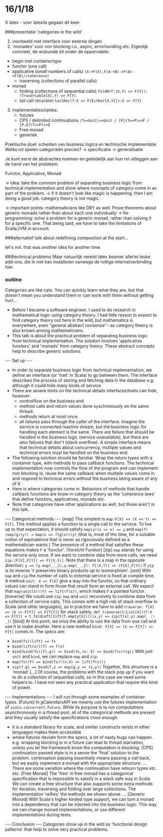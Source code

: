 # 16/1/18
X latex - voor latexila gegaan dit keer.


###presentatie 'categories in the wild'

1. voorbeeld met interface voor externe dingen
2. 'monades' voor non blocking i.o., async, errorhandling etc.
Eigenlijk concreet, de wiskunde zit onder de oppervlakte:
- begin met containertype
- functor (one call)
- applicative (small numbers of calls) `(X->F(X),F(A->B)->F(A)->F(B)//coherence)`
  + traversing (collections of parallel calls)
- monad
  + folding (collections of sequential calls)
  `foldM(f:(X,Y) => F[Y]):(Traversable[X],Y) => F[Y]`
  + tail call recursion
  `tailRec(f:X => F[Either[X,Y]]):X => F[Y]`
3. implementaties/opties:
   - futures
   - CPS / delimited continuations
     `(T=>Unit)=>Unit / [P](T=>P)=>P / [P,Q](T=>P)=>Q`
   - Free monad
   - generiek


Praktische doel: scheiden van business logica en technische implementatie
Welke rol spelen categorieën precies?
-> specificatie
-> generalisatie


Je kunt eerst de abstracties noemen en geleidelijk aan hun rol uitleggen aan de hand van het probleem.

Functor, Applicative, Monad


-> idea: take the common problem of separating business logic from technical implementation
and show where concepts of category come in as part of the problem.
-> if it doesn't look like magic is happening, then I am doing a good job.
   category theory is not magic.

-> important points: mathematicians like DRY as well. Prove theorems about generic monads rather than about each one individually
-> for programming: solve a problem for a generic monad, rather than solving it for a specific one.
That being said, we have to take the limitations of Scala/JVM in account.

###alternatief
talk about redefining composition at the start...

let's not. that was another idea for another time.

###technical problems
Maar natuurlijk vereist latex beamer allerlei leuke add-ons, die ik niet kan installeren vanwege de rottige internetverbinding hier.


### outline

Categories are like cats. You can quickly learn what they are, but that doesn't mean you understand them or can work with them without getting hurt...

- Before I became a software engineer, I used to do research in mathematical logic using category theory. I had little reason to expect to find category theory out here in the wild, but mathematics is everywhere, even "general abstract nonsense"--as category theory is also known among mathematicians.
- This talk is about the practical problem of separating business logic from technical implementation. The solution involves 'applicative functors' and 'monads' from category theory. These abstract concepts help to describe generic solutions.

--- Set up ---
- In order to separate business logic from technical implementation, we define an interface (or 'trait' in Scala) to go between them. The interface describes the process of storing and fetching data in the database e.g. although it could hide many kinds of service.
- There are severe limits on the technical details interfaces/traits can hide, however:
  - controlflow on the business end
  - method calls and return values done syschronously on the same thread.
  - methods return at most once.
  - all failures pass through the caller of the interface.
Imagine the service is connected reactive stream, but the business logic for handling each element is the same. There are failure that should be handled in the business logic (service unavailable), but there are also failures that don't (stack overflow). A simple interface means that technical details about concurrency, multiple values and technical errors must be handled on the business end.
- The following solution should be familiar. Wrap the return types with a container type, with methods to pass callback functions. The technical implementation now controls the flow of the program and can implement non blocking io, reuse the same callback when multiple values come in and respond to technical errors without the business being aware of any of it.
- Here is where categories come in. Behaviors of methods that handle callback functions are know in category theory as the 'coherence laws' that define functors, applicatives, monads etc.
- Note that categories have other applications as well, but those aren't in this talk.

--- Categorical methods ---
[map] The simplest is `map:F[X] => (X => Y) =>  F[Y]`. This method applies a function to a single call to the service. To live up to that expectation, it should satisfy `map(y)(x => x) == y` and `map(f)(map(g)(y)) = map(x => f(g(x))(y)` (that is, most of the time, for a suitable notion of equivalence that is never as rigourously defined as a mathematician wants.) The presence of a method that satisfies these equations makes `F` a 'functor'. (Vorsicht Funktor)
[zip] `map` stands for using the service only once. If we want to combine data from more calls, we need `zip:(F[X],F[Y]) => F[(X,Y)]`. Note that there is a map in the opposite direction:
`y => (y.map(_._1),y.map(_._2): F[(X,Y)] => (F[X],F[Y])` 
If `zip` is its inverse '`F` preserves binary products up to isomorphism'.
[unit] With `map` and `zip` the number of calls to external service is fixed at compile time. A method `unit: X => F[X]` give a way into the functor, so that ordinary values can stand in form those that result form an external call. We expect that `map(unit(x))(f) == lift(f(x))`, which makes `F` a pointed functor.
[traverse] We could use `zip`, `map` and `unit` recursively to combine data from a collection of service calls. This comes with a high risk of stack overflow in Scala (and other languages), so in practice we have to add `traverse: T[X] => (X => F[Y]) => F[T[Y]]` for stack safely. 
`def traverse(t:List[X])(f:X => F[Y]) = t.foldLeft(lift(T.empty[X]))((x,y) => zip(f(x),y).map(_ :: _))`
[bind] At this point, we miss the ability to use the data from one call and use it to make another. Here a new method `bind: F[X] => (X => F[Y]) => F[Y]` comes in. The specs are:
- `bind(fx)(lift) == fx`
- `bind(lift(x))(f) == f(x)`
- `bind(bind(fx)(f),g)) == bind(fx,(x: X) => bind(f(x))(g))`
With just `unit` and `bind`, we can replace `map` and `zip`:
- `map(fx)(f) == bind(fx)((x:X) => lift(f(x)))`
- `zip(f,g) == bind(f,x => map(g,y => (x,y))`
Together, this structure is a 'monad'
[...] Of course, the problems with the stack pop up if you want to do a collection of sequential calls, so in this case we need some helpers to. I have not seen any practical application that require this kind of power.

--- Implementations ---
I will run through some examples of container types.
[Future] In gCalendarsAPI we meanly use the futures implementation of `scala.concurrent.Future`. While its purpose is to run computations asynchronously in a thread pool, all of the categorical methods are present and they usually satisfy the specifications close enough.
- it is a standard library for scala, and similar constructs exists in other languages makes them accessible
- where futures deviate form the specs, a lot of nasty bugs can happen. e.g. wrapping blocking io in a future can lead to thread starvation, unless you let the framework know the computation is blocking.
[CPS] continuation passed style is in a sense the 'final' solution to the problem. continuation passing essentially means passing a call back, but we easily implement a monad with the appropriate structure:
...
There are some variation where the continuation have retsurn types etc. etc.
[Free Monad] 
The 'free' in free monad has a categorical specification that is impossible to satsify in a stack safe way in Scala. We can create a free structure that also supports some extra methods for iteration, traversing and folding over large collections. The implementation 'reifies' the methods we shown above.
...
[Generic Monad] With Scala's higher kinded type support, we can turn a monad into a dependency that can be injected into the business logic. This way we can change monad implementations, or use different implementations during tests.

--- Conclusion ---
Categories show up in the wild as 'functional design patterns' that help to solve very practical problems.




